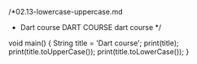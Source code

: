 
/*02.13-lowercase-uppercase.md
 * Dart course
DART COURSE
dart course
 */

void main()
{
  String title = 'Dart course';
  print(title);
  print(title.toUpperCase());
  print(title.toLowerCase());
}
